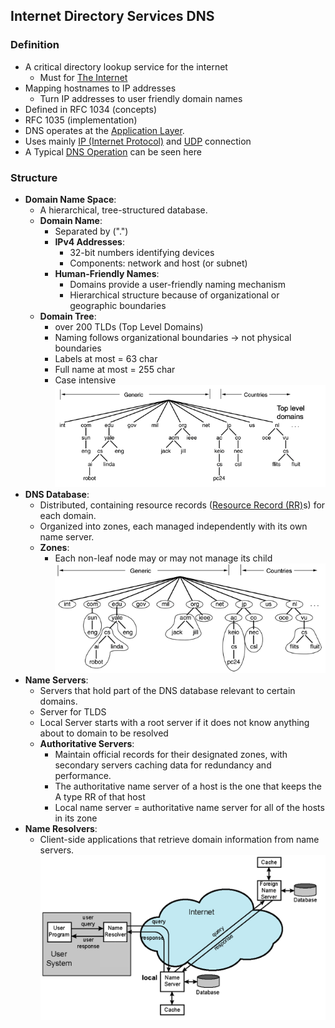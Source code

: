## Internet Directory Services DNS

### Definition
- A critical directory lookup service for the internet
	- Must for [The Internet](The%20Internet.md)
- Mapping hostnames to IP addresses
	- Turn IP addresses to user friendly domain names
- Defined in RFC 1034 (concepts)
- RFC 1035 (implementation)
- DNS operates at the [Application Layer](Application%20Layer.md).
- Uses mainly [IP (Internet Protocol)](TCP-IP%20Protocol.md#IP%20(Internet%20Protocol)) and [UDP](UDP) connection
- A Typical [DNS Operation](DNS%20Operation.md) can be seen here
### Structure
- **Domain Name Space**:
	- A hierarchical, tree-structured database.
	- **Domain Name**:
		- Separated by (".")
		- **IPv4 Addresses**: 
			- 32-bit numbers identifying devices
			- Components: network and host (or subnet)
		- **Human-Friendly Names**: 
			- Domains provide a user-friendly naming mechanism 
			- Hierarchical structure because of organizational or geographic boundaries
	- **Domain Tree**:
		- over 200 TLDs (Top Level Domains)
		- Naming follows organizational boundaries -> not physical boundaries
		- Labels at most = 63 char
		- Full name at most = 255 char
		- Case intensive
		![DomainTree](Attachments/DomainTree.png)
- **DNS Database**: 
	- Distributed, containing resource records ([Resource Record (RR)](Resource%20Record%20(RR).md)s) for each domain.
	- Organized into zones, each managed independently with its own name server.
	- **Zones**:
		- Each non-leaf node may or may not manage its child
		![Zones](Attachments/Zones.png)
- **Name Servers**: 
	- Servers that hold part of the DNS database relevant to certain domains.
	- Server for TLDS
	- Local Server starts with a root server if it does not know anything about to domain to be resolved
	- **Authoritative Servers**: 
		- Maintain official records for their designated zones, with secondary servers caching data for redundancy and performance.
		- The authoritative name server of a host is the one that keeps the A type RR of that host
		- Local name server  = authoritative name server for all of the hosts in its zone
- **Name Resolvers**: 
	- Client-side applications that retrieve domain information from name servers.
	![NameResolution](Attachments/NameResolution.png)
